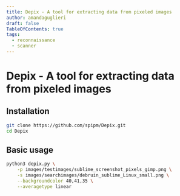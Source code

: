 ```yaml
---
title: Depix - A tool for extracting data from pixeled images
author: amandaguglieri
draft: false
TableOfContents: true
tags:
  - reconnaissance
  - scanner
---
```

# Depix - A tool for extracting data from pixeled images

## Installation

```bash
git clone https://github.com/spipm/Depix.git
cd Depix
```

## Basic usage

```bash
python3 depix.py \
    -p images/testimages/sublime_screenshot_pixels_gimp.png \
    -s images/searchimages/debruin_sublime_Linux_small.png \
    --backgroundcolor 40,41,35 \
    --averagetype linear
```